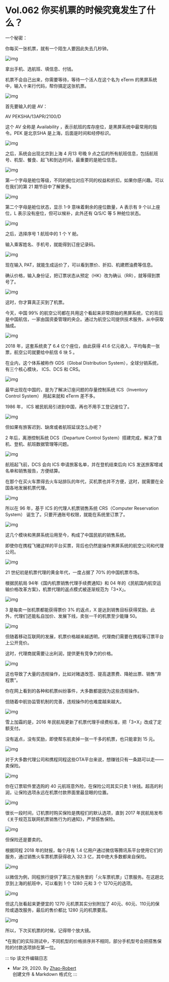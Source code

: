 # Vol.062 你买机票的时候究竟发生了什么？

一个秘密：

你每买一张机票，就有一个陌生人要因此失去几秒钟。

![img](https://paperclip.host/static/U6yRaDu1NaYqVHSWBFHiaF1Y5bjNwZjkbXf1E7eFo5DaMPHDBBDVWIRPrpW2pt9hFg8G7xLmiby4Lu3JxdaZib39w.gif)

拿出手机、选航班、填信息、付钱。

机票不会自己出来，你需要等待，等待一个活人在这个名为 eTerm 的黑屏系统中，输入十来行代码，帮你搞定这张机票。

![img](https://paperclip.host/static/U6yRaDu1NaYqVHSWBFHiaF1Y5bjNwZjkbxH0gOZjicEiadPSvibib5L1fyEBgZgTOmE7qX4GbPHfJOPwaZU21O93xjw.gif)

首先要输入的是 AV：

AV PEKSHA/13APR/2100/D

这个 AV 全称是 Availability ，表示航班的库存座位，是黑屏系统中最常用的指令。PEK 是北京SHA 是上海，后面是时间和经停标识。

![img](https://paperclip.host/static/U6yRaDu1NaYqVHSWBFHiaF1Y5bjNwZjkbpjgVxoOGBxsaWWGsiaZO5X6h6FG3ph1h2sw0ia2pSUq5Dn6eOq3uG0ZQ.gif)

之后，系统会出现北京到上海 4 月13 号晚 9 点之后的所有航班信息，包括航班号、机型、餐食、起飞和到达时间，最重要的是舱位信息。

![img](https://paperclip.host/static/U6yRaDu1NaYqVHSWBFHiaF1Y5bjNwZjkbibbbb8EGRfiaEzCTkNp9tzRcLC6ib1mX4S4G9WZ0YabHiadkDBzPwXq0gQ.png)

第一个字母是舱位等级，不同的舱位对应不同的权益和折扣，如果你感兴趣。可以在我们的第 21 期节目中了解更多。

![img](https://paperclip.host/static/U6yRaDu1NaYqVHSWBFHiaF1Y5bjNwZjkbz2plqvviaZG6KmmB13ica0ZsFWicmuIPovroHeofP7nveUwQ5buFGJAog.gif)

第二个字母是舱位状态，显示 1-9 意味着剩余的座位数量，A 表示有 9 个以上座位，L 表示没有座位，但可以候补，此外还有 Q/S/C 等 5 种舱位状态。

![img](https://paperclip.host/static/U6yRaDu1NaYqVHSWBFHiaF1Y5bjNwZjkbMV0BXYQGaNwyEWqktLOsJnAAUvg3ia1F7AJlgZg3vpLqfCEBNu316Kg.gif)

之后，选择序号 1 航班中的 1 个 Y 舱。

输入乘客姓名、手机号，就能得到订座记录码。

![img](https://paperclip.host/static/U6yRaDu1NaYqVHSWBFHiaF1Y5bjNwZjkbC6smic3iclnBkEFgH9U0heXTvGwosr970IhvVgPUpmbwlMEKoG2YuSuQ.gif)

现在输入 PAT，就能生成运价了，可以看到票价、折扣、机建燃油费等信息。

确认价格，输入身份证，把订票状态从预定（HK）改为确认（RR），就等得到票号了。

![img](https://paperclip.host/static/U6yRaDu1NaYqVHSWBFHiaF1Y5bjNwZjkboDYP1bszA0KKuPrChzYhv8sicI6CTzibaN9m82Dn2icCrgYOIib6MSJ0kA.gif)

这时，你才算真正买到了机票。

今天，中国 99% 的航空公司都在共用这个看起来非常原始的黑屏系统，它的背后是中国航信，一家由国资委管理的央企。通过为航空公司提供技术服务，从中获取抽成。

![img](https://paperclip.host/static/U6yRaDu1NaYqVHSWBFHiaF1Y5bjNwZjkbhkBGAdxrG32QoT47ZbCaDF2eXeFPIIN1rCaUMPCWfv0b7ehStvzDYw.jpg)

2018 年，这套系统卖了 6.4 亿个座位，由此获得 41.6 亿元收入，平均每卖一张票，航空公司就要给中航信 6 块 5 。

在业内，这个体系被称作 GDS（Global Distribution System），全球分销系统，有三个核心模块， ICS、DCS 和 CRS。   

![img](https://paperclip.host/static/U6yRaDu1NaYqVHSWBFHiaF1Y5bjNwZjkb6ytCZH7aHDjiaR5plF9VMiaZdLFdXd0ruLDYUoOhxZqI6gicPHzvZZE1A.jpg)

最早出现在中国的，是为了解决订座问题的存量控制系统  ICS（Inventory Control System）  用起来就和 eTerm 差不多。

1986 年， ICS 被民航局引进到中国，再也不用手工登记座位了。

![img](https://paperclip.host/static/U6yRaDu1NaYqVHSWBFHiaF1Y5bjNwZjkbhAhXcaQicMD23vhmbWvibwJGeAiaq2a4VTGlScYeTft3xz31WNP0b68vg.gif)

但如果有旅客迟到、缺席或者航班延误怎么办呢？

2 年后，离港控制系统 DCS（Departure Control System）搭建完成，解决了值机、登机、航班数据管理等问题。

![img](https://paperclip.host/static/U6yRaDu1NaYqVHSWBFHiaF1Y5bjNwZjkbcmVgV4dibhUjjyibQXCEGolialNXE30AkWibHxSKBW2iag1sc9b2Y4GVn5w.png)

航班起飞前，DCS 会向 ICS 申请旅客名单，并在登机结束后向 ICS 发送旅客增减名单和销售报告，方便结算。

在那个在买火车票得去火车站排队的年代，买机票也并不方便，这时，就需要在全国各地发展机票代理。

![img](https://paperclip.host/static/U6yRaDu1NaYqVHSWBFHiaF1Y5bjNwZjkbgA8rk6wVkBh8Kru1L7Hc6BNvTvl8iaOuN3ia13DOylvzpyC2icqa4KQ2A.gif)

所以在 96 年，基于 ICS 的代理人机票销售系统 CRS（Computer Reservation System） 诞生了。只要开通账号权限，就能在系统里订票了。

![img](https://paperclip.host/static/U6yRaDu1NaYqVHSWBFHiaF1Y5bjNwZjkbCs3oibREJwoT5v9b93sy4ibDrZ5lmDgpLfS8SUibU0SIdsPsqeGibRXA5g.gif)

这几个模块和黑屏系统沿用至今，构成了中国民航的销售系统。

即使你在携程飞猪这样的平台买票，背后也仍然是操作黑屏系统的航空公司和代理公司。

![img](https://paperclip.host/static/U6yRaDu1NaYqVHSWBFHiaF1Y5bjNwZjkbUgUic3DaQZyp0aUX12Xu0BdpbZYoiamI2PYku6n3e92sxI8C1RpEASZA.gif)

21 世纪初是机票代理的黄金年代，一度占据了 70% 的中国机票市场。

根据民航局 94年《国内机票销售代理手续费通知》和 04 年的《民航国内航空运输价格改革方案》，机票代理的返点模式被逐渐规范为「3+X」。

![img](https://paperclip.host/static/U6yRaDu1NaYqVHSWBFHiaF1Y5bjNwZjkbuYXhQibrkMGzcUNicBqaIJDAAyBak7uZxLqmro2fBXicibUMqgLWK2pmyg.gif)

3 是每卖一张机票都能获得票价 3% 的返点，X 是达到销售目标获得奖励。此外，代理们还能私自加价、发展下线，卖张一千的机票至少能赚 50。

![img](https://paperclip.host/static/U6yRaDu1NaYqVHSWBFHiaF1Y5bjNwZjkb5lgFyhLbIRSpNgLibctwbxHfxXb0Ex0djpNfhZ4oD7klqyckGicWZuoA.jpg)

但随着移动互联网的发展，机票价格越来越透明，代理商们需要在携程等订票平台上公开竞价。

这时，代理商就需要让出利润，提供更有竞争力的价格。

![img](https://paperclip.host/static/U6yRaDu1NaYqVHSWBFHiaF1Y5bjNwZjkbqDygNUibvETtXSbCmOMqSjUuxmozvaYoIqMuk8PPexun7LvEiblYibIXg.gif)

这也导致了大量的违规操作，比如对赌退改签、提高退票费、降舱出票、销售“弃程票”。

你在网上看到的各种和机票纠纷事件，大多数都是因为这些违规操作。

但随着中航协监管机制的完善，违规操作的也难度越来越大。

![img](https://paperclip.host/static/U6yRaDu1NaYqVHSWBFHiaF1Y5bjNwZjkbKaqFUtrtoPc81ECjwtGqiav8Y0sSH4lUyMP0JYM7p0TlLIiaLia744xNw.gif)

雪上加霜的是，2016 年民航局更新了机票代理手续费标准，把「3+X」改成了定额支付。

没有返点，没有奖励，即使帮东航卖掉一张一千多的机票，也只能拿到 15 元。

![img](https://paperclip.host/static/U6yRaDu1NaYqVHSWBFHiaF1Y5bjNwZjkbW4kaAEmjMgIq3CCC9NY5nDE634JBkzHbuMN0TiaKclcHYHQOXc8UZicg.gif)

对于大多数代理公司和携程同程这些OTA平台来说，想赚钱只有一条路可以走——卖保险。

![img](https://paperclip.host/static/U6yRaDu1NaYqVHSWBFHiaF1Y5bjNwZjkbdic0NZtYESmVIn77UvLNrhicrbWc0iamicvRlBaiaEv8fbOUqoTDhMBC1zA.gif)

你在订票软件里选购的 40 元航班意外险，在保险公司其实只卖 1 块钱。超高的利润，让保险选项永远在机票付款界面里最显眼的位置。

![img](https://paperclip.host/static/U6yRaDu1NaYqVHSWBFHiaF1Y5bjNwZjkbISG900hBlqBmXstN0qLBia6d6oEpYaOfUn42cCYLnUyrIr4mlFsT8ag.gif)

很长一段时间，订机票时购买保险是携程们的默认选项，直到 2017 年民航局发布《关于规范互联网机票销售行为的通知》，严禁搭售保险。

![img](https://paperclip.host/static/U6yRaDu1NaYqVHSWBFHiaF1Y5bjNwZjkbDjebVXb7Mkfxa4nw1gibRKgtg8vd82jXXqNcq5WPwTptOAV5p0bMomA.gif)

但保险还是要卖的。

根据同程 2018 年的财报，每个月有 1.4 亿用户通过微信等腾讯系平台使用它们的服务，通过销售火车票机票获得收入 32.3 亿，其中绝大多数都来自保险。

![img](https://paperclip.host/static/U6yRaDu1NaYqVHSWBFHiaF1Y5bjNwZjkbfnPT7QF9HXC5LmaMysKnKCRM1pNUpYU3UCPQHIiatPyrRVaicLOVaUGA.gif)

以微信为例，同程旅行提供了第三方服务里的「火车票机票」订票服务。在这趟北京到上海的航班中，可以看到 1 个 1280 元和 3 个 1270元的选项。

![img](https://paperclip.host/static/U6yRaDu1NaYqVHSWBFHiaF1Y5bjNwZjkbeAN6DXiafWp7f8aWMvGdkgibPkicic03Z9rcT3mdiczRdTr7ibcbtN85rULQ.gif)

但这几张看起来更便宜的 1270 元机票其实分别附加了 40元、60元、110元的保险或退改服务，最后的售价都比 1280 元的机票要高。

![img](https://paperclip.host/static/U6yRaDu1NaYqVHSWBFHiaF1Y5bjNwZjkbyfncZOkX3MiaYgria8SI1sNSq5W0ewEib3Yy86Swic0vwlR58k5Uzaib3Dg.gif)

所以，下次买机票的时候，记得带个放大镜。

\*在我们的实际测试中，不同机型的价格排序并不相同，部分手机型号会把搭售保险的付款选项排在第一位。

::: tip 该文件编辑日志

- Mar 29, 2020. By [Zhao-Robert](https://github.com/Zhao-Robert)  
创建文件 & Markdown 格式化
:::

